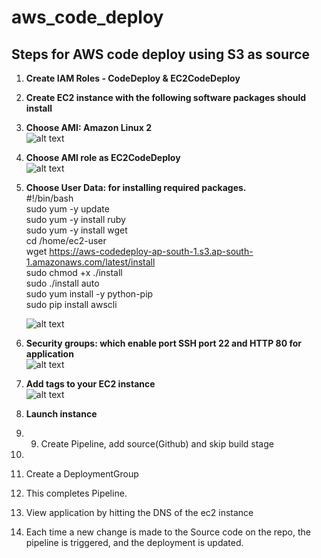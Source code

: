 # aws_code_deploy
## Steps for AWS code deploy using S3 as source
 1.  **Create IAM Roles - CodeDeploy & EC2CodeDeploy**
 1.  **Create EC2 instance with the following software packages should install**<br/>
 1.  **Choose AMI: Amazon Linux 2**<br/>
     ![alt text](https://github.com/prabhakar2020/aws_code_deploy/blob/master/AMI.png)<br/>
 1.  **Choose AMI role as EC2CodeDeploy**<br/>
     ![alt text](https://github.com/prabhakar2020/aws_code_deploy/blob/master/ConfigureInstance.png)<br/>
 1.  **Choose User Data: for installing required packages.**<br/>
     #!/bin/bash<br/>
     sudo yum -y update<br/>
     sudo yum -y install ruby<br/>
     sudo yum -y install wget<br/>
     cd /home/ec2-user<br/>
     wget https://aws-codedeploy-ap-south-1.s3.ap-south-1.amazonaws.com/latest/install<br/>
     sudo chmod +x ./install<br/>
     sudo ./install auto<br/>
     sudo yum install -y python-pip<br/>
     sudo pip install awscli<br/>

     ![alt text](https://github.com/prabhakar2020/aws_code_deploy/blob/master/UserData.png)<br/>
 1.  **Security groups: which enable port SSH port 22 and HTTP 80 for application**<br/>
     ![alt text](https://github.com/prabhakar2020/aws_code_deploy/blob/master/configureSecutiryGroup.png)<br/>     
 1.  **Add tags to your EC2 instance**<br/>
     ![alt text](https://github.com/prabhakar2020/aws_code_deploy/blob/master/addTags.png)<br/>
 1.  **Launch instance**<br/>
 1.  9.	Create Pipeline, add source(Github) and skip build stage
10.	 

11.	Create a DeploymentGroup
12.	This completes Pipeline.
13.	View application by hitting the DNS of the ec2 instance
14.	Each time a new change is made to the Source code on the repo, the pipeline is triggered, and the deployment is updated.

